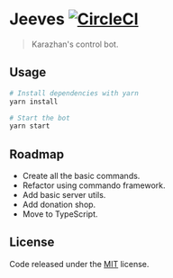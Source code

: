 # Jeeves [![CircleCI](https://circleci.com/gh/marlospomin/jeeves.svg?style=shield&circle-token=e5eb693e3f68161e197dea92d5e9387ea5810979)](https://circleci.com/gh/marlospomin/jeeves)

> Karazhan's control bot.

## Usage

```bash
# Install dependencies with yarn
yarn install

# Start the bot
yarn start
```

## Roadmap

* Create all the basic commands.
* Refactor using commando framework.
* Add basic server utils.
* Add donation shop.
* Move to TypeScript.

## License

Code released under the [MIT](LICENSE) license.
